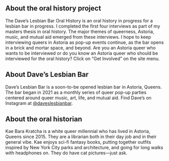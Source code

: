 ## About the oral history project
The Dave’s Lesbian Bar Oral History is an oral history in progress for a lesbian bar in progress. I completed the first four interviews as part of my masters thesis in oral history. The major themes of queerness, Astoria, music, and mutual aid emerged from these interviews. I hope to keep interviewing queers in Astoria as pop-up events continue, as the bar opens in a brick and mortar space, and beyond. Are you an Astoria queer who wants to be interviewed or do you know an Astoria queer who should be interviewed for the oral history? Click on “Get Involved” on the site menu.

## About Dave’s Lesbian Bar
Dave’s Lesbian Bar is a soon-to-be opened lesbian bar in Astoria, Queens. The bar began in 2021 as a monthly series of queer pop-up parties centered around queer music, art, life, and mutual aid. Find Dave’s on Instagram at [@daveslesbianbar](https://www.instagram.com/daveslesbianbar/).

## About the oral historian
Kae Bara Kratcha is a white queer millennial who has lived in Astoria, Queens since 2015. They are a librarian both in their day job and in their general vibe. Kae enjoys sci-fi fantasy books, putting together outfits inspired by New York City parks and architecture, and going for long walks with headphones on. They do have cat pictures—just ask.
